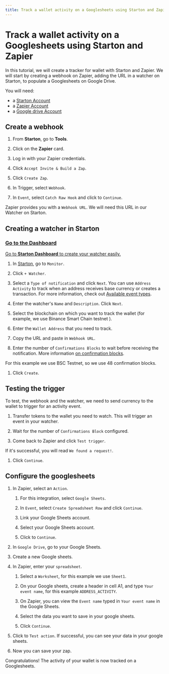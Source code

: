 ```yaml
---
title: Track a wallet activity on a Googlesheets using Starton and Zapier
---
```


# Track a wallet activity on a Googlesheets using Starton and Zapier

In this tutorial, we will create a tracker for wallet with Starton and Zapier. We will start by creating a webhook on Zapier, adding the URL in a watcher on Starton, to populate a Googlesheets on Google Drive.

You will need:

-   a [Starton Account](https://starton.io)
-   a [Zapier Account](https://zapier.com)
-   a [Google drive Account](https://sheets.google.com)

## Create a webhook

1. From **Starton**, go to **Tools**.

1. Click on the **Zapier** card.

1. Log in with your Zapier credentials.

1. Click `Accept Invite & Build a Zap`.

1. Click `Create Zap`.

1. In Trigger, select `Webhook`.

1. In `Event`, select `Catch Raw Hook` and click to `Continue`.

Zapier provides you with a `Webhook URL`. We will need this URL in our Watcher on Starton.

## Creating a watcher in Starton

<div class="row-is-multiline">

<div class="col col--2" class="cards">
	<a class="button-card button-card--vertical" href="https://app.starton.io/projects">
		<h3>Go to the Dashboard</h3>
		<div class="button-card__inner">
			<p color="white">Go to <b>Starton Dashboard</b> to create your watcher easily.</p>
		</div>
	</a>
</div>

</div>

1. In [Starton](https://app.starton.io/monitor), go to `Monitor`.

1. Click `+ Watcher`.

1. Select a `Type of notification` and click `Next`. You can use `Address Activity` to track when an address receives base currency or creates a transaction. For more information, check out [Available event types](https://docs.beta.starton.io//docs/Watcher/available-event-types).

1. Enter the watcher's `Name` and `Description`. Click `Next`.

1. Select the blockchain on which you want to track the wallet (for example, we use Binance Smart Chain testnet ).

1. Enter the `Wallet Address` that you need to track.

1. Copy the URL and paste in `Webhook URL`.

1. Enter the number of `Confirmations Blocks` to wait before receiving the notification. More information [on confirmation blocks](https://docs.beta.starton.io/docs/Watcher/confirmation-blocks).

For this example we use BSC Testnet, so we use 48 confirmation blocks.

1. Click `Create`.

## Testing the trigger

To test, the webhook and the watcher, we need to send currency to the wallet to trigger for an activity event.

1. Transfer tokens to the wallet you need to watch. This will trigger an event in your watcher.

1. Wait for the number of `Confirmations Block` configured.

1. Come back to Zapier and click `Test trigger`.

If it's successful, you will read `We found a request!`.

1.  Click `Continue`.

## Configure the googlesheets

1. In Zapier, select an `Action`.

    1. For this integration, select `Google Sheets`.

    1. In `Event`, select `Create Spreadsheet Row` and click `Continue`.

    1. Link your Google Sheets account.

    1. Select your Google Sheets account.

    1. Click to `Continue`.

1. In `Google Drive`, go to your Google Sheets.

1. Create a new Google sheets.

1. In Zapier, enter your `spreadsheet`.

    1. Select a `Worksheet`, for this example we use `Sheet1`.

    1. On your Google sheets, create a header in cell A1, and type `Your event name`, for this example `ADDRESS_ACTIVITY`.

    1. On Zapier, you can view the `Event name` typed in `Your event name` in the Google Sheets.

    1. Select the data you want to save in your google sheets.

    1. Click `Continue`.

1. Click to `Test action`. If successful, you can see your data in your google sheets.

1. Now you can save your zap.

Congratulations! The activity of your wallet is now tracked on a Googlesheets.

